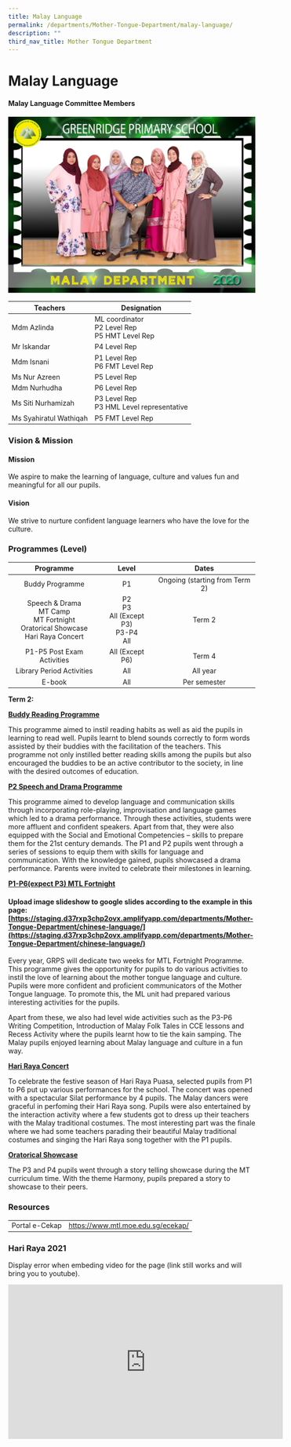 ```yaml
---
title: Malay Language
permalink: /departments/Mother-Tongue-Department/malay-language/
description: ""
third_nav_title: Mother Tongue Department
---
```

# Malay Language
#### Malay Language Committee Members

![](/images/Departments/Mother%20Tongue%20Department/Malay/MALAY_P1.jpg)

| Teachers               | Designation                                         |
|------------------------|-----------------------------------------------------|
| Mdm Azlinda            | ML coordinator <br>P2 Level Rep<br>P5 HMT Level Rep |
| Mr Iskandar            |                 P4 Level Rep<br>                |
| Mdm Isnani             | P1 Level Rep<br>P6 FMT Level Rep                    |
| Ms Nur Azreen          | P5 Level Rep                                        |
| Mdm Nurhudha           | P6 Level Rep                                        |
| Ms Siti Nurhamizah     | P3 Level Rep<br>P3 HML Level representative         |
| Ms Syahiratul Wathiqah | P5 FMT Level Rep                                    |


### Vision & Mission

#### Mission

We aspire to make the learning of language, culture and values fun and meaningful for all our pupils.  
  
#### Vision

We strive to nurture confident language learners who have the love for the culture.

### Programmes (Level)

|                                        Programme                                       |                     Level                      |              Dates             |
|:--------------------------------------------------------------------------------------:|:----------------------------------------------:|:------------------------------:|
|                                     Buddy Programme                                    |                       P1                       | Ongoing (starting from Term 2) |
| Speech & Drama<br>MT Camp<br>MT Fortnight<br>Oratorical Showcase<br> Hari Raya Concert | P2<br>P3<br>All (Except P3) <br> P3-P4<br> All |             Term 2             |
|                                P1-P5 Post Exam Activities                              |                 All (Except P6)                |              Term 4            |
|                                Library Period Activities                               |                       All                      |             All year           |
|                                          E-book                                        |                       All                      |           Per semester         |

**Term 2:**

<b><u>Buddy Reading Programme</u></b>

This programme aimed to instil reading habits as well as aid the pupils in learning to read well. Pupils learnt to blend sounds correctly to form words assisted by their buddies with the facilitation of the teachers. This programme not only instilled better reading skills among the pupils but also encouraged the buddies to be an active contributor to the society, in line with the desired outcomes of education.  

<b><u>P2 Speech and Drama Programme</u></b>

This programme aimed to develop language and communication skills through incorporating role-playing, improvisation and language games which led to a drama performance. Through these activities, students were more affluent and confident speakers. Apart from that, they were also equipped with the Social and Emotional Competencies – skills to prepare them for the 21st century demands. The P1 and P2 pupils went through a series of sessions to equip them with skills for language and communication. With the knowledge gained, pupils showcased a drama performance. Parents were invited to celebrate their milestones in learning.

<b><u>P1-P6(expect P3) MTL Fortnight</u></b>

#### Upload image slideshow to google slides according to the example in this page: [https://staging.d37rxp3chp2ovx.amplifyapp.com/departments/Mother-Tongue-Department/chinese-language/](https://staging.d37rxp3chp2ovx.amplifyapp.com/departments/Mother-Tongue-Department/chinese-language/)

Every year, GRPS will dedicate two weeks for MTL Fortnight Programme. This programme gives the opportunity for pupils to do various activities to instil the love of learning about the mother tongue language and culture. Pupils were more confident and proficient communicators of the Mother Tongue language. To promote this, the ML unit had prepared various interesting activities for the pupils. 

Apart from these, we also had level wide activities such as the P3-P6 Writing Competition, Introduction of Malay Folk Tales in CCE lessons and Recess Activity where the pupils learnt how to tie the kain samping. The Malay pupils enjoyed learning about Malay language and culture in a fun way.

<b><u>Hari Raya Concert</u></b>

To celebrate the festive season of Hari Raya Puasa, selected pupils from P1 to P6 put up various performances for the school. The concert was opened with a spectacular Silat performance by 4 pupils. The Malay dancers were graceful in perfoming their Hari Raya song. Pupils were also entertained by the interaction activity where a few students got to dress up their teachers with the Malay traditional costumes. The most interesting part was the finale where we had some teachers parading their beautiful Malay traditional costumes and singing the Hari Raya song together with the P1 pupils.

<b><u>Oratorical Showcase</u></b>

The P3 and P4 pupils went through a story telling showcase during the MT curriculum time. With the theme Harmony, pupils prepared a story to showcase to their peers.

### Resources

|                |                                    |
|:--------------:|:----------------------------------:|
| Portal e-Cekap | https://www.mtl.moe.edu.sg/ecekap/ |

### Hari Raya 2021

Display error when embeding video for the page (link still works and will bring you to youtube). 

<iframe width="560" height="315" src="https://www.youtube.com/embed/YQkdS6YLJ-k" title="YouTube video player" frameborder="0" allow="accelerometer; autoplay; clipboard-write; encrypted-media; gyroscope; picture-in-picture" allowfullscreen></iframe>